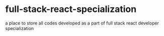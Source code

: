 # full-stack-react-specialization
a place to store all codes developed as a part of full stack react developer specialization
